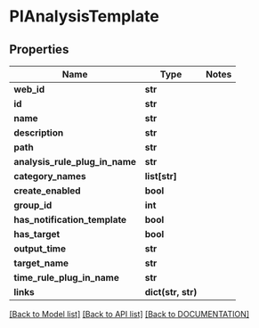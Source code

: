# PIAnalysisTemplate

## Properties
Name | Type | Notes
------------ | ------------- | -------------
**web_id** | **str**
**id** | **str**
**name** | **str**
**description** | **str**
**path** | **str**
**analysis_rule_plug_in_name** | **str**
**category_names** | **list[str]**
**create_enabled** | **bool**
**group_id** | **int**
**has_notification_template** | **bool**
**has_target** | **bool**
**output_time** | **str**
**target_name** | **str**
**time_rule_plug_in_name** | **str**
**links** | **dict(str, str)**

[[Back to Model list]](../../DOCUMENTATION.md#documentation-for-models) [[Back to API list]](../../DOCUMENTATION.md#documentation-for-api-endpoints) [[Back to DOCUMENTATION]](../../DOCUMENTATION.md)

